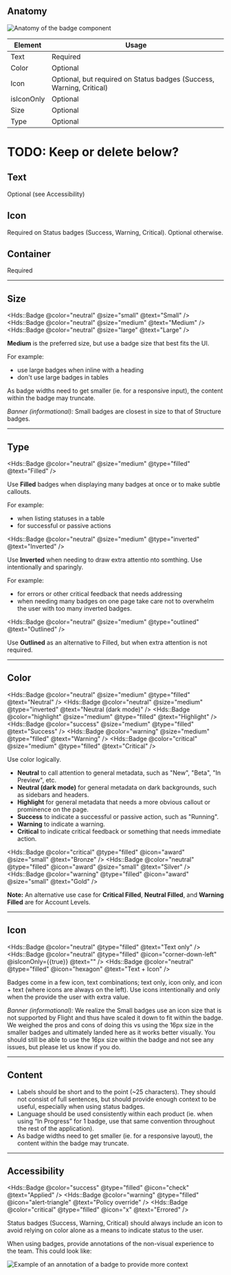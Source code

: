 ## Anatomy

![Anatomy of the badge component](/assets/components/badge/badge-anatomy.png)

| Element          | Usage                                                                |
|------------------|----------------------------------------------------------------------|
| Text             | Required                                                             |
| Color            | Optional                                                             |
| Icon             | Optional, but required on Status badges (Success, Warning, Critical) |
| isIconOnly       | Optional                                                             |
| Size             | Optional                                                             |
| Type             | Optional                                                             |

# TODO: Keep or delete below?

## Text

Optional (see Accessibility)

## Icon

Required on Status badges (Success, Warning, Critical). Optional otherwise.

## Container

Required

---

## Size

<Hds::Badge @color="neutral" @size="small" @text="Small" />
<Hds::Badge @color="neutral" @size="medium" @text="Medium" />
<Hds::Badge @color="neutral" @size="large" @text="Large" />

**Medium** is the preferred size, but use a badge size that best fits the UI.

For example:

- use large badges when inline with a heading
- don't use large badges in tables

As badge widths need to get smaller (ie. for a responsive input), the content within the badge may truncate.

_Banner (informational):_ Small badges are closest in size to that of Structure badges.

---

## Type

<Hds::Badge @color="neutral" @size="medium" @type="filled" @text="Filled" />

Use **Filled** badges when displaying many badges at once or to make subtle callouts.

For example:

- when listing statuses in a table
- for successful or passive actions

<Hds::Badge @color="neutral" @size="medium" @type="inverted" @text="Inverted" />

Use **Inverted** when needing to draw extra attentio nto somthing. Use intentionally and sparingly.

For example:

- for errors or other critical feedback that needs addressing
- when needing many badges on one page take care not to overwhelm the user with too many inverted badges.

<Hds::Badge @color="neutral" @size="medium" @type="outlined" @text="Outlined" />

Use **Outlined** as an alternative to Filled, but when extra attention is not required.

---

## Color

<Hds::Badge @color="neutral" @size="medium" @type="filled" @text="Neutral" />
<Hds::Badge @color="neutral" @size="medium" @type="inverted" @text="Neutral (dark mode)" />
<Hds::Badge @color="highlight" @size="medium" @type="filled" @text="Highlight" />
<Hds::Badge @color="success" @size="medium" @type="filled" @text="Success" />
<Hds::Badge @color="warning" @size="medium" @type="filled" @text="Warning" />
<Hds::Badge @color="critical" @size="medium" @type="filled" @text="Critical" />

Use color logically.

- **Neutral** to call attention to general metadata, such as "New", "Beta", "In Preview", etc.
- **Neutral (dark mode)** for general metadata on dark backgrounds, such as sidebars and headers.
- **Highlight** for general metadata that needs a more obvious callout or prominence on the page.
- **Success** to indicate a successful or passive action, such as "Running".
- **Warning** to indicate a warning.
- **Critical** to indicate critical feedback or something that needs immediate action.

<Hds::Badge @color="critical" @type="filled" @icon="award" @size="small" @text="Bronze" />
<Hds::Badge @color="neutral" @type="filled" @icon="award" @size="small" @text="Silver" />
<Hds::Badge @color="warning" @type="filled" @icon="award" @size="small" @text="Gold" />

**Note:** An alternative use case for **Critical Filled**, **Neutral Filled**, and **Warning Filled** are for Account Levels.

---

## Icon

<Hds::Badge @color="neutral" @type="filled" @text="Text only" />
<Hds::Badge @color="neutral" @type="filled" @icon="corner-down-left" @isIconOnly={{true}} @text="" />
<Hds::Badge @color="neutral" @type="filled" @icon="hexagon" @text="Text + Icon" />

Badges come in a few icon, text combinations; text only, icon only, and icon + text (where icons are always on the left). Use icons intentionally and only when the provide the user with extra value.

_Banner (informational):_ We realize the Small badges use an icon size that is not supported by Flight and thus have scaled it down to fit within the badge. We weighed the pros and cons of doing this vs using the 16px size in the smaller badges and ultimately landed here as it works better visually. You should still be able to use the 16px size within the badge and not see any issues, but please let us know if you do.

---

## Content

- Labels should be short and to the point (~25 characters). They should not consist of full sentences, but should provide enough context to be useful, especially when using status badges.
- Language should be used consistently within each product (ie. when using “In Progress” for 1 badge, use that same convention throughout the rest of the application).
- As badge widths need to get smaller (ie. for a responsive layout), the content within the badge may truncate.

---

## Accessibility

<Hds::Badge @color="success" @type="filled" @icon="check" @text="Applied" />
<Hds::Badge @color="warning" @type="filled" @icon="alert-triangle" @text="Policy override" />
<Hds::Badge @color="critical" @type="filled" @icon="x" @text="Errored" />

Status badges (Success, Warning, Critical) should always include an icon to avoid relying on color alone as a means to indicate status to the user.

When using badges, provide annotations of the non-visual experience to the team. This could look like:

![Example of an annotation of a badge to provide more context](/assets/components/badge/badge-annotation.png)

